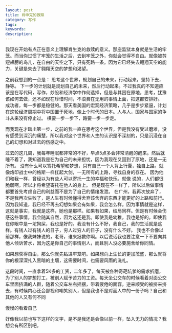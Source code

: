 ```yaml
---
layout: post
title: 肖申克的救赎
category: 写作
tags: 
keywords: 
description: 
---
```





我现在开始有点正在意义上理解肖生克的救赎的意义。那座监狱本身就是生活的牢笼。而当你过惯了牢笼的生活之后，去到牢笼之外，你就会觉得不自由。就像被剪短翅膀的鸟儿，在自由的天空之下，只有死路一条。因为它已经失去翱翔天空的能力，关键是失去了翱翔天空的梦想和渴望。

之前我想到的一点是：
思考这个世界，规划自己的未来，行动起来，坚持下去，静等。
下一步的计划就是规划自己的未来，然后行动起来。不过我真的不知道应该是在写代码，写作，炒股和经济学中作何选择，但是与其困在原地，思考，犹豫该如何去做，还不如现在珍惜时间，不浪费在无用的事情上面，把这都安排好。
成功者，每一步都是稳健的。那天看美国的宏观经济策略，几乎是步步紧逼，计划在这轮经济周期中将中国置于死地，像上个时代的日本。人与人，国家与国家的争斗从来没有停止过。
棋要一步一步下，路要一步一步走。

而我现在才踏出第一步，之前的我一直在思考这个世界，但是我没有受过磨难，没有感受到深沉的痛楚，所以我对这个世界和人生的认识是不深刻的，只是沉浸在自己的幻想和对过去的伤感之中。

过去的这几周，我每年睡眠都非常的不好，早点5点多会非常清醒的醒来。然后就睡不着了，我知道我是在为自己的未来担忧，因为我现在又回到了原地，还是一无所有。
没有什么可以寄托希望和梦想，只有自己一个人背上行囊，独自上路。就像烙印战士中的格斯一样扛起大剑，一无所有的上路，寻找自身的存在。
因为他们和我一样，曾经以为有些人可以寄托一生的幸福和快乐。就像 说的，人们都很脆弱啊，所以才将希望寄托在他人的身上。
但是现在不一样了，所以以后做事情都要首先考虑自己的利益而不是为了自己的情绪发泄。
在广州，我再次放弃了，不是我再次失败了，是人生有时候懂得舍弃该舍弃的东西才能更好的上路和前行。因为我知道，我已经不再去幻想如果会有如果，我会怎么样。因为事情就是这样，这就是事实，我就是这样，她也是那样。如果有如果，结局同样。但是有时候会伤感这些事情，我会随其自然，因为这还是我。即使我是幼稚，我也是好的。即使我在你眼中是一坨狗屎，我也是好的。我没有什么不好，我自己，我的生活就是这样。有钱人过有钱人的日子，穷人过穷人的日子，没有什么不好。
我也不会像以前那样，像我妹妹说的，老哥，谁来拯救你啊。以后说话我也要注意一下不要向其他人倾诉苦水，因为这是你自己的事情别人，而且别人没必要施舍给你同情。


如果想获得自由，那么你就先钻进牢笼吧。如果想向上生长的更加茂盛，那么就将你的根深深扎入黑暗的土壤，这需要时间，也需要风雨的洗礼。

这段时间，一直拿着5K多的工资，二年多了，每天被各种奇葩坑爹的需求折磨，为了别人的梦想打工，被别人赋予苦力的工资。每天坐公交车的时候看着对面公交车里面挤满的人群，随着公交车左右摇摆，带着疲倦的面容，逆来顺受的被挤来挤去，有时候内心还会鄙视和嘲笑别人，但是我也不是对面人中的一份子吗？自己和其他的人又有何不同

慢慢的看着自己


好像我以前也写下这样的文字，是不是我还是会像以前一样，坠入无力的情况？我想会有所区别吧。




